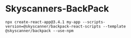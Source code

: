 # Skyscanners-BackPack

```
npx create-react-app@3.4.1 my-app --scripts-version=@skyscanner/backpack-react-scripts --template @skyscanner/backpack --use-npm
```
